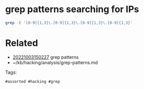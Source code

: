 # grep patterns searching for IPs
```bash
grep -E '[0-9]{1,3}\.[0-9]{1,3}\.[0-9]{1,3}\.[0-9]{1,3}'
```

# Related

- [20221003150227](/zet/20221003150227/README.md) grep patterns
- ~/kb/hacking/analysis/grep-patterns.md

Tags:

    #assorted #hacking #grep
